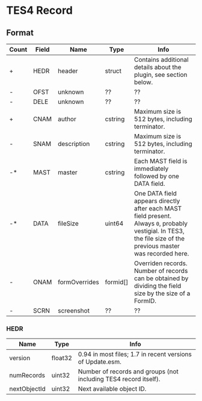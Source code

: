 TES4 Record
===========

## Format

Count | Field | Name | Type | Info
------|-------|------|------|-----
+ | HEDR | header | struct | Contains additional details about the plugin, see section below.
- | OFST | unknown | ?? | ??
- | DELE | unknown | ?? | ??
+ | CNAM | author | cstring | Maximum size is 512 bytes, including terminator.
- | SNAM | description | cstring | Maximum size is 512 bytes, including terminator.
-* | MAST | master | cstring | Each MAST field is immediately followed by one DATA field. 
-* | DATA | fileSize | uint64 | One DATA field appears directly after each MAST field present. Always `0`, probably vestigial. In TES3, the file size of the previous master was recorded here.
- | ONAM | formOverrides | formid[] | Overriden records. Number of records can be obtained by dividing the field size by the size of a FormID.
- | SCRN | screenshot | ?? | ??

### HEDR

Name | Type | Info
-----|------|-----
version | float32 | 0.94 in most files; 1.7 in recent versions of Update.esm.
numRecords | uint32 | Number of records and groups (not including TES4 record itself).
nextObjectId | uint32 | Next available object ID.
